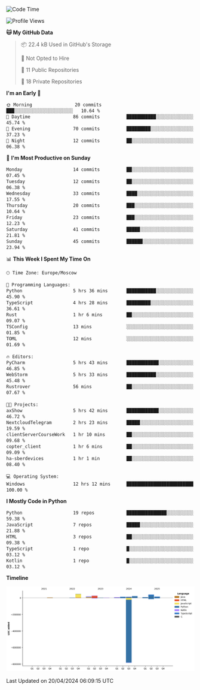 <!--START_SECTION:waka-->
![Code Time](http://img.shields.io/badge/Code%20Time-266%20hrs%2030%20mins-blue)

![Profile Views](http://img.shields.io/badge/Profile%20Views-0-blue)

**🐱 My GitHub Data** 

> 📦 22.4 kB Used in GitHub's Storage 
 > 
> 🚫 Not Opted to Hire
 > 
> 📜 11 Public Repositories 
 > 
> 🔑 18 Private Repositories 
 > 
**I'm an Early 🐤** 

```text
🌞 Morning                20 commits          ███░░░░░░░░░░░░░░░░░░░░░░   10.64 % 
🌆 Daytime                86 commits          ███████████░░░░░░░░░░░░░░   45.74 % 
🌃 Evening                70 commits          █████████░░░░░░░░░░░░░░░░   37.23 % 
🌙 Night                  12 commits          ██░░░░░░░░░░░░░░░░░░░░░░░   06.38 % 
```
📅 **I'm Most Productive on Sunday** 

```text
Monday                   14 commits          ██░░░░░░░░░░░░░░░░░░░░░░░   07.45 % 
Tuesday                  12 commits          ██░░░░░░░░░░░░░░░░░░░░░░░   06.38 % 
Wednesday                33 commits          ████░░░░░░░░░░░░░░░░░░░░░   17.55 % 
Thursday                 20 commits          ███░░░░░░░░░░░░░░░░░░░░░░   10.64 % 
Friday                   23 commits          ███░░░░░░░░░░░░░░░░░░░░░░   12.23 % 
Saturday                 41 commits          █████░░░░░░░░░░░░░░░░░░░░   21.81 % 
Sunday                   45 commits          ██████░░░░░░░░░░░░░░░░░░░   23.94 % 
```


📊 **This Week I Spent My Time On** 

```text
🕑︎ Time Zone: Europe/Moscow

💬 Programming Languages: 
Python                   5 hrs 36 mins       ███████████░░░░░░░░░░░░░░   45.90 % 
TypeScript               4 hrs 28 mins       █████████░░░░░░░░░░░░░░░░   36.61 % 
Rust                     1 hr 6 mins         ██░░░░░░░░░░░░░░░░░░░░░░░   09.07 % 
TSConfig                 13 mins             ░░░░░░░░░░░░░░░░░░░░░░░░░   01.85 % 
TOML                     12 mins             ░░░░░░░░░░░░░░░░░░░░░░░░░   01.69 % 

🔥 Editors: 
PyCharm                  5 hrs 43 mins       ████████████░░░░░░░░░░░░░   46.85 % 
WebStorm                 5 hrs 33 mins       ███████████░░░░░░░░░░░░░░   45.48 % 
Rustrover                56 mins             ██░░░░░░░░░░░░░░░░░░░░░░░   07.67 % 

🐱‍💻 Projects: 
axShow                   5 hrs 42 mins       ████████████░░░░░░░░░░░░░   46.72 % 
NextcloudTelegram        2 hrs 23 mins       █████░░░░░░░░░░░░░░░░░░░░   19.59 % 
clientServerCourseWork   1 hr 10 mins        ██░░░░░░░░░░░░░░░░░░░░░░░   09.68 % 
copter_client            1 hr 6 mins         ██░░░░░░░░░░░░░░░░░░░░░░░   09.09 % 
ha-sberdevices           1 hr 1 min          ██░░░░░░░░░░░░░░░░░░░░░░░   08.40 % 

💻 Operating System: 
Windows                  12 hrs 12 mins      █████████████████████████   100.00 % 
```

**I Mostly Code in Python** 

```text
Python                   19 repos            ███████████████░░░░░░░░░░   59.38 % 
JavaScript               7 repos             █████░░░░░░░░░░░░░░░░░░░░   21.88 % 
HTML                     3 repos             ██░░░░░░░░░░░░░░░░░░░░░░░   09.38 % 
TypeScript               1 repo              █░░░░░░░░░░░░░░░░░░░░░░░░   03.12 % 
Kotlin                   1 repo              █░░░░░░░░░░░░░░░░░░░░░░░░   03.12 % 
```



**Timeline**

![Lines of Code chart](https://raw.githubusercontent.com/adlemx/adlemx/main/assets/bar_graph.png)


 Last Updated on 20/04/2024 06:09:15 UTC
<!--END_SECTION:waka-->
